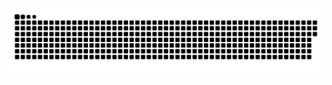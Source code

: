 <picture>
  <source
    media="(prefers-color-scheme: dark)"
    srcset="https://raw.githubusercontent.com/xhcherry/homepage/output/github-contribution-grid-snake-dark.svg"
  />
  <source
    media="(prefers-color-scheme: light)"
    srcset="https://raw.githubusercontent.com/xhcherry/homepage/output/github-contribution-grid-snake.svg"
  />
  <img
    alt="github contribution grid snake animation"
    src="https://raw.githubusercontent.com/xhcherry/homepage/output/github-contribution-grid-snake.svg"
  />
</picture>